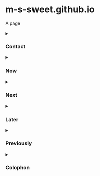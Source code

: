 # m-s-sweet.github.io
A page

<details>
  <summary><h3>Contact</h3></summary>
    
  Text

</details>

<details>
  <summary><h3>Now</h3></summary>
    
  Text

</details>

<details>
  <summary><h3>Next</h3></summary>
    
  Text

</details>

<details>
  <summary><h3>Later</h3></summary>
    
  Text

</details>

<details>
  <summary><h3>Previously</h3></summary>
    
  Text

</details>

<details>
  <summary><h3>Colophon</h3></summary>
    
  Text

</details>

